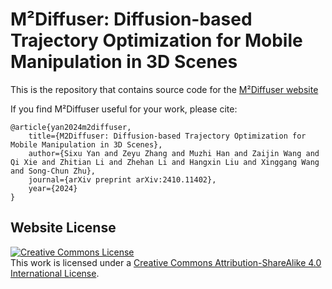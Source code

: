# M²Diffuser: Diffusion-based Trajectory Optimization for Mobile Manipulation in 3D Scenes

This is the repository that contains source code for the [M²Diffuser website](https://m2diffuser.github.io/)

If you find M²Diffuser useful for your work, please cite:
```
@article{yan2024m2diffuser,
    title={M2Diffuser: Diffusion-based Trajectory Optimization for Mobile Manipulation in 3D Scenes}, 
    author={Sixu Yan and Zeyu Zhang and Muzhi Han and Zaijin Wang and Qi Xie and Zhitian Li and Zhehan Li and Hangxin Liu and Xinggang Wang and Song-Chun Zhu},
    journal={arXiv preprint arXiv:2410.11402},
    year={2024}
}
```

## Website License
<a rel="license" href="http://creativecommons.org/licenses/by-sa/4.0/"><img alt="Creative Commons License" style="border-width:0" src="https://i.creativecommons.org/l/by-sa/4.0/88x31.png" /></a><br />This work is licensed under a <a rel="license" href="http://creativecommons.org/licenses/by-sa/4.0/">Creative Commons Attribution-ShareAlike 4.0 International License</a>.
